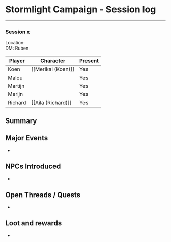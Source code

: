 # Stormlight Campaign - Session log
___

### Session x
Location: <br>
DM: Ruben

| Player  | Character   | Present |
| ------- | ----------- | ------- |
| Koen    | [[Merikal (Koen)]] | Yes     |
| Malou   |             | Yes     |
| Martijn |             | Yes     |
| Merijn  |             | Yes     |
| Richard | [[Aila (Richard)]]    | Yes     |

## Summary  


## Major Events  
- 


## NPCs Introduced  
-  

## Open Threads / Quests  
- 

## Loot and rewards
- 